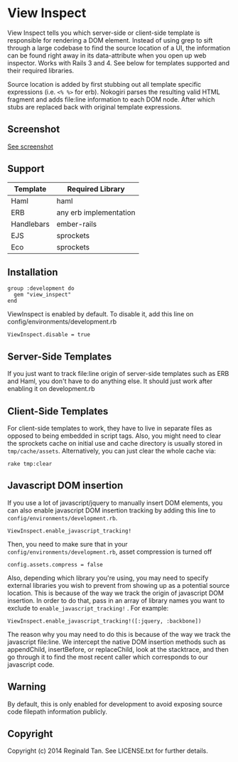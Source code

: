 View Inspect
============

View Inspect tells you which server-side or client-side template is responsible for rendering a DOM element. Instead of using grep to sift through a large codebase to find the source location of a UI, the information can be found right away in its data-attribute when you open up web inspector. Works with Rails 3 and 4. See below for templates supported and their required libraries.

Source location is added by first stubbing out all template specific expressions (i.e. `<% %>` for erb). Nokogiri parses the resulting valid HTML fragment and adds file:line information to each DOM node. After which stubs are replaced back with original template expressions.

Screenshot
----

[See screenshot](http://i.imgur.com/mD7sQ2m.png)

Support
----
| Template                | Required Library       |
| ----------------------- | ---------------------- |
| Haml                    | haml                   |
| ERB                     | any erb implementation |
| Handlebars              | ember-rails            |
| EJS                     | sprockets              |
| Eco                     | sprockets              |


Installation
----

    group :development do
      gem "view_inspect"
    end

ViewInspect is enabled by default. To disable it, add this line on config/environments/development.rb

    ViewInspect.disable = true

Server-Side Templates
----

If you just want to track file:line origin of server-side templates such as ERB and Haml, you don't have to do anything else. It should just work after enabling it on development.rb

Client-Side Templates
----

For client-side templates to work, they have to live in separate files as opposed to being embedded in script tags. Also, you might need to clear the sprockets cache on initial use and cache directory is usually stored in `tmp/cache/assets`. Alternatively, you can just clear the whole cache via:

    rake tmp:clear

Javascript DOM insertion
----

If you use a lot of javascript/jquery to manually insert DOM elements, you can also enable javascript DOM insertion tracking by adding this line to `config/environments/development.rb`.

    ViewInspect.enable_javascript_tracking!

Then, you need to make sure that in your `config/environments/development.rb`, asset compression is turned off

    config.assets.compress = false

Also, depending which library you're using, you may need to specify external libraries you wish to prevent from showing up as a potential source location. This is because of the way we track the origin of javascript DOM insertion. In order to do that, pass in an array of library names you want to exclude to `enable_javascript_tracking!` . For example:

    ViewInspect.enable_javascript_tracking!([:jquery, :backbone])


The reason why you may need to do this is because of the way we track the javascript file:line. We intercept the native DOM insertion methods such as appendChild, insertBefore, or replaceChild, look at the stacktrace, and then go through it to find the most recent caller which corresponds to our javascript code.


Warning
----

By default, this is only enabled for development to avoid exposing source code filepath information publicly.



Copyright
----

Copyright (c) 2014 Reginald Tan. See LICENSE.txt for
further details.

